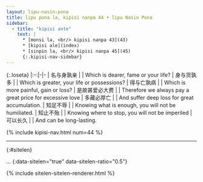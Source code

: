```yaml
---
layout: lipu-nasin-pona
title: lipu pona la, kipisi nanpa 44 • lipu Nasin Pona
sidebar:
  - title: "kipisi ante"
    text: |
      * [monsi la, <br/> kipisi nanpa 43](43)
      * [kipisi ale](index)
      * [sinpin la, <br/> kipisi nanpa 45](45)
      {:.kipisi-nav-sidebar}
---
```


{:.loseta}
|:-:|-|-
| 名与身孰亲     |  | Which is dearer, fame or your life?
| 身与货孰多     |  | Which is greater, your life or possessions?
| 得与亡孰病     |  | Which is more painful, gain or loss?
| 是故甚爱必大费 |  | Therefore we always pay a great price for excessive love
| 多藏必厚亡     |  | And suffer deep loss for great accumulation.
| 知足不辱       |  | Knowing what is enough, you will not be humiliated.
| 知止不殆       |  | Knowing where to stop, you will not be imperiled
| 可以长久       |  | And can be long-lasting.

{% include kipisi-nav.html num=44 %}

-------
{:#sitelen}

...
{:data-sitelen="true" data-sitelen-ratio="0.5"}

{% include sitelen-sitelen-renderer.html %}

